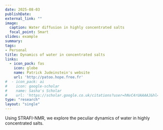 ```yaml
---
date: 2025-08-03
publishDate:
external_link: ""
image:
  caption: Water diffusion in highly concentrated salts
  focal_point: Smart
slides: example
summary:
tags:
- Personal
title: Dynamics of water in concentrated salts
links:
  - icon_pack: fas
    icon: globe
    name: Patrick Judeinstein's website
    url: 'http://patoo.hope.free.fr'
#  - icon_pack: ai
#    icon: google-scholar
#    name: Sasha's Scholar
#    url: 'https://scholar.google.co.uk/citations?user=hNvC4rUAAAAJ&hl=en'
type: "research"
layout: "single"
---
```


Using STRAFI-NMR, we explore the peculiar dynamics of water in highly concentrated salts.
